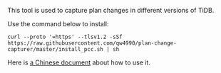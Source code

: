 This tool is used to capture plan changes in different versions of TiDB.

Use the command below to install:

```shell
curl --proto '=https' --tlsv1.2 -sSf https://raw.githubusercontent.com/qw4990/plan-change-capturer/master/install_pcc.sh | sh
```

Here is [a Chinese document](https://docs.google.com/document/d/10gOlEylBfexiTs3Ysocpvgc8so8NRJIYb5l4a9WYtbY/edit#) about how to use it.
